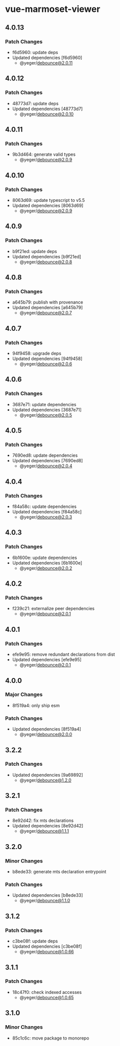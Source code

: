 # vue-marmoset-viewer

## 4.0.13

### Patch Changes

- f6d5960: update deps
- Updated dependencies [f6d5960]
  - @yeger/debounce@2.0.11

## 4.0.12

### Patch Changes

- 48773d7: update deps
- Updated dependencies [48773d7]
  - @yeger/debounce@2.0.10

## 4.0.11

### Patch Changes

- 9b3d464: generate valid types
  - @yeger/debounce@2.0.9

## 4.0.10

### Patch Changes

- 8063d69: update typescript to v5.5
- Updated dependencies [8063d69]
  - @yeger/debounce@2.0.9

## 4.0.9

### Patch Changes

- b9f21ed: update deps
- Updated dependencies [b9f21ed]
  - @yeger/debounce@2.0.8

## 4.0.8

### Patch Changes

- a645b79: publish with provenance
- Updated dependencies [a645b79]
  - @yeger/debounce@2.0.7

## 4.0.7

### Patch Changes

- 94f9458: upgrade deps
- Updated dependencies [94f9458]
  - @yeger/debounce@2.0.6

## 4.0.6

### Patch Changes

- 3687e71: update dependencies
- Updated dependencies [3687e71]
  - @yeger/debounce@2.0.5

## 4.0.5

### Patch Changes

- 7690ed8: update dependencies
- Updated dependencies [7690ed8]
  - @yeger/debounce@2.0.4

## 4.0.4

### Patch Changes

- f84a58c: update dependencies
- Updated dependencies [f84a58c]
  - @yeger/debounce@2.0.3

## 4.0.3

### Patch Changes

- 6b1600e: update dependencies
- Updated dependencies [6b1600e]
  - @yeger/debounce@2.0.2

## 4.0.2

### Patch Changes

- f239c21: externalize peer dependencies
  - @yeger/debounce@2.0.1

## 4.0.1

### Patch Changes

- efe9e95: remove redundant declarations from dist
- Updated dependencies [efe9e95]
  - @yeger/debounce@2.0.1

## 4.0.0

### Major Changes

- 8f519a4: only ship esm

### Patch Changes

- Updated dependencies [8f519a4]
  - @yeger/debounce@2.0.0

## 3.2.2

### Patch Changes

- Updated dependencies [9a69892]
  - @yeger/debounce@1.2.0

## 3.2.1

### Patch Changes

- 8e92d42: fix mts declarations
- Updated dependencies [8e92d42]
  - @yeger/debounce@1.1.1

## 3.2.0

### Minor Changes

- b8ede33: generate mts declaration entrypoint

### Patch Changes

- Updated dependencies [b8ede33]
  - @yeger/debounce@1.1.0

## 3.1.2

### Patch Changes

- c3be08f: update deps
- Updated dependencies [c3be08f]
  - @yeger/debounce@1.0.66

## 3.1.1

### Patch Changes

- 18c47f0: check indexed accesses
  - @yeger/debounce@1.0.65

## 3.1.0

### Minor Changes

- 85c1c6c: move package to monorepo

